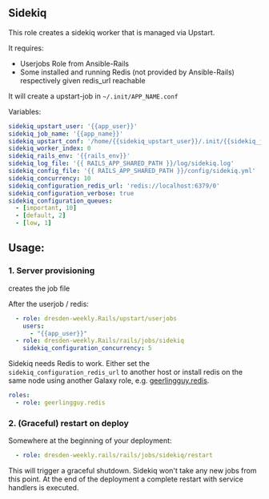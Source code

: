 ## Sidekiq

This role creates a sidekiq worker that is managed via Upstart.

It requires:

* Userjobs Role from Ansible-Rails
* Some installed and running Redis (not provided by Ansible-Rails) respectively given redis_url reachable

It will create a upstart-job in ``~/.init/APP_NAME.conf``

Variables:

```yaml
sidekiq_upstart_user: '{{app_user}}'
sidekiq_job_name: '{{app_name}}'
sidekiq_upstart_conf: '/home/{{sidekiq_upstart_user}}/.init/{{sidekiq_job_name}}.conf'
sidekiq_worker_index: 0
sidekiq_rails_env: '{{rails_env}}'
sidekiq_log_file: '{{ RAILS_APP_SHARED_PATH }}/log/sidekiq.log'
sidekiq_config_file: '{{ RAILS_APP_SHARED_PATH }}/config/sidekiq.yml'
sidekiq_concurrency: 10
sidekiq_configuration_redis_url: 'redis://localhost:6379/0'
sidekiq_configuration_verbose: true
sidekiq_configuration_queues:
  - [important, 10]
  - [default, 2]
  - [low, 1]
```

## Usage:

### 1. Server provisioning

creates the job file

After the userjob / redis:

```yaml
  - role: dresden-weekly.Rails/upstart/userjobs
    users:
      - "{{app_user}}"
  - role: dresden-weekly.Rails/rails/jobs/sidekiq
    sidekiq_configuration_concurrency: 5
```

Sidekiq needs Redis to work. Either set the ``sidekiq_configuration_redis_url``
to another host or install redis on the same node using another Galaxy role,
e.g. [geerlingguy.redis](https://github.com/geerlingguy/ansible-role-redis).

```yaml
roles:
  - role: geerlingguy.redis
```

### 2. (Graceful) restart on deploy

Somewhere at the beginning of your deployment:

```yaml
  - role: dresden-weekly.rails/rails/jobs/sidekiq/restart
```

This will trigger a graceful shutdown. Sidekiq won't take any new jobs from this point.
At the end of the deployment a complete restart with service handlers is executed.

